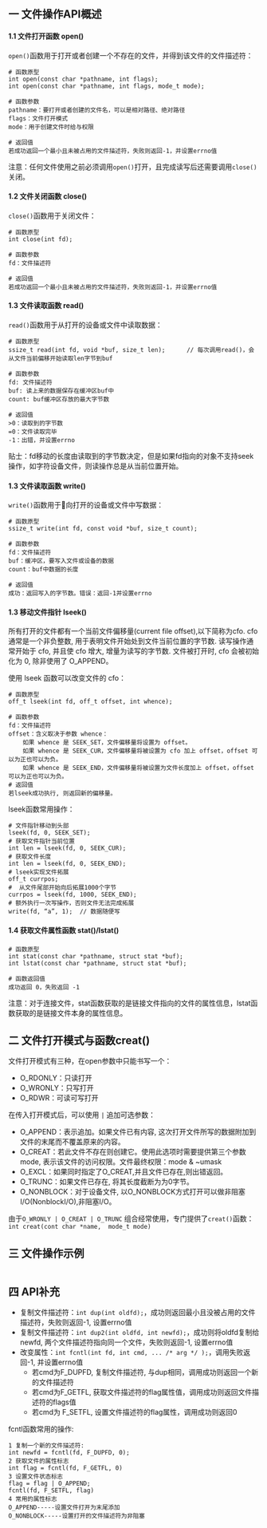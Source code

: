 ## 一 文件操作API概述

#### 1.1 文件打开函数 open()

`open()`函数用于打开或者创建一个不存在的文件，并得到该文件的文件描述符：
```
# 函数原型
int open(const char *pathname, int flags);
int open(const char *pathname, int flags, mode_t mode);         

# 函数参数
pathname：要打开或者创建的文件名，可以是相对路径、绝对路径
flags：文件打开模式
mode：用于创建文件时给与权限

# 返回值
若成功返回一个最小且未被占用的文件描述符，失败则返回-1，并设置errno值
```

注意：任何文件使用之前必须调用`open()`打开，且完成读写后还需要调用`close()`关闭。

#### 1.2 文件关闭函数 close()

`close()`函数用于关闭文件：
```
# 函数原型
int close(int fd);

# 函数参数
fd：文件描述符

# 返回值
若成功返回一个最小且未被占用的文件描述符，失败则返回-1，并设置errno值
```

#### 1.3 文件读取函数 read()

`read()`函数用于从打开的设备或文件中读取数据：
```
# 函数原型
ssize_t read(int fd, void *buf, size_t len);      // 每次调用read()，会从文件当前偏移开始读取len字节到buf

# 函数参数
fd: 文件描述符
buf: 读上来的数据保存在缓冲区buf中
count: buf缓冲区存放的最大字节数

# 返回值
>0：读取到的字节数
=0：文件读取完毕
-1：出错，并设置errno
```

贴士：fd移动的长度由读取到的字节数决定，但是如果fd指向的对象不支持seek操作，如字符设备文件，则读操作总是从当前位置开始。

#### 1.3 文件读取函数 write()
`write()`函数用于向打开的设备或文件中写数据：
```
# 函数原型
ssize_t write(int fd, const void *buf, size_t count);

# 函数参数
fd：文件描述符
buf：缓冲区，要写入文件或设备的数据
count：buf中数据的长度

# 返回值
成功：返回写入的字节数。错误：返回-1并设置errno
```

#### 1.3 移动文件指针 lseek()

所有打开的文件都有一个当前文件偏移量(current file offset),以下简称为cfo. cfo通常是一个非负整数, 用于表明文件开始处到文件当前位置的字节数. 读写操作通常开始于 cfo, 并且使 cfo 增大, 增量为读写的字节数. 文件被打开时, cfo 会被初始化为 0, 除非使用了 O_APPEND。  

使用 lseek 函数可以改变文件的 cfo：
```
# 函数原型
off_t lseek(int fd, off_t offset, int whence);

# 函数参数
fd：文件描述符
offset：含义取决于参数 whence：
    如果 whence 是 SEEK_SET，文件偏移量将设置为 offset。
    如果 whence 是 SEEK_CUR，文件偏移量将被设置为 cfo 加上 offset，offset 可以为正也可以为负。
    如果 whence 是 SEEK_END，文件偏移量将被设置为文件长度加上 offset，offset 可以为正也可以为负。
# 返回值
若lseek成功执行, 则返回新的偏移量。
```

lseek函数常用操作：
```
# 文件指针移动到头部
lseek(fd, 0, SEEK_SET);
# 获取文件指针当前位置
int len = lseek(fd, 0, SEEK_CUR);
# 获取文件长度
int len = lseek(fd, 0, SEEK_END);
# lseek实现文件拓展
off_t currpos;
#  从文件尾部开始向后拓展1000个字节
currpos = lseek(fd, 1000, SEEK_END); 
# 额外执行一次写操作，否则文件无法完成拓展
write(fd, “a”, 1);	// 数据随便写
```

#### 1.4 获取文件属性函数 stat()/lstat()

```
# 函数原型
int stat(const char *pathname, struct stat *buf);
int lstat(const char *pathname, struct stat *buf);

# 函数返回值
成功返回 0，失败返回 -1
```

注意：对于连接文件，stat函数获取的是链接文件指向的文件的属性信息，lstat函数获取的是链接文件本身的属性信息。

## 二 文件打开模式与函数creat()

文件打开模式有三种，在open参数中只能书写一个：
- O_RDONLY：只读打开
- O_WRONLY：只写打开
- O_RDWR：可读可写打开

在传入打开模式后，可以使用 `|` 追加可选参数：
- O_APPEND：表示追加。如果文件已有内容, 这次打开文件所写的数据附加到文件的末尾而不覆盖原来的内容。
- O_CREAT：若此文件不存在则创建它。使用此选项时需要提供第三个参数mode, 表示该文件的访问权限。文件最终权限：mode & ~umask
- O_EXCL：如果同时指定了O_CREAT,并且文件已存在,则出错返回。
- O_TRUNC：如果文件已存在, 将其长度截断为为0字节。
- O_NONBLOCK：对于设备文件, 以O_NONBLOCK方式打开可以做非阻塞I/O(NonblockI/O),非阻塞I/O。

由于`O_WRONLY | O_CREAT | O_TRUNC` 组合经常使用，专门提供了`creat()`函数：`int creat(cont char *name,  mode_t mode)`


## 三 文件操作示例

```c

```

## 四 API补充

- 复制文件描述符：`int dup(int oldfd);`，成功则返回最小且没被占用的文件描述符，失败则返回-1, 设置errno值
- 复制文件描述符：`int dup2(int oldfd, int newfd);`，成功则将oldfd复制给newfd, 两个文件描述符指向同一个文件，失败则返回-1, 设置errno值
- 改变属性：`int fcntl(int fd, int cmd, ... /* arg */ );`，调用失败返回-1, 并设置errno值
  - 若cmd为F_DUPFD, 复制文件描述符, 与dup相同，调用成功则返回一个新的文件描述符
  - 若cmd为F_GETFL, 获取文件描述符的flag属性值，调用成功则返回文件描述符的flags值
  - 若cmd为 F_SETFL, 设置文件描述符的flag属性，调用成功则返回0

fcntl函数常用的操作:
```
1 复制一个新的文件描述符:
int newfd = fcntl(fd, F_DUPFD, 0);
2 获取文件的属性标志
int flag = fcntl(fd, F_GETFL, 0)
3 设置文件状态标志
flag = flag | O_APPEND;
fcntl(fd, F_SETFL, flag)
4 常用的属性标志
O_APPEND-----设置文件打开为末尾添加
O_NONBLOCK-----设置打开的文件描述符为非阻塞
```